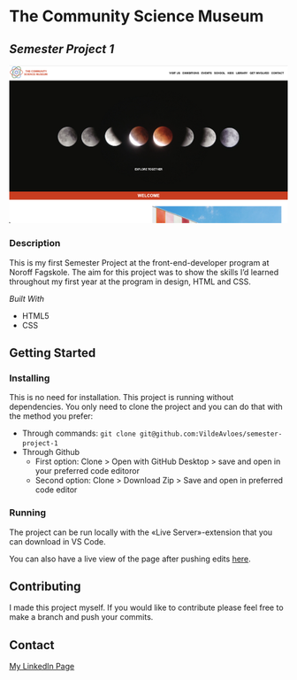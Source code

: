 # The Community Science Museum
## _Semester Project 1_
![Screenshot of the front page of The Community Science Musem. The front page has a menu on the top and a big picture of the moon in different phases.](/images/The-Community-Science-Museum.png)

### Description
This is my first Semester Project at the front-end-developer program at Noroff Fagskole. The aim for this project was to show the skills I’d learned throughout my first year at the program in design, HTML and CSS.

_Built With_

- HTML5
- CSS


## Getting Started

### Installing
This is no need for installation. This project is running without dependencies.
You only need to clone the project and you can do that with the method you prefer:

- Through commands: `git clone git@github.com:VildeAvloes/semester-project-1`
-  Through Github
    -  First option: Clone > Open with GitHub Desktop > save and open in your preferred code editoror
    -  Second option: Clone > Download Zip > Save and open in preferred code editor

### Running
The project can be run locally with the «Live Server»-extension that you can download in VS Code.

You can also have a live view of the page after pushing edits [here](https://aesthetic-frangollo-28a904.netlify.app/).


## Contributing
I made this project myself. If you would like to contribute please feel free to make a branch and push your commits. 


## Contact
[My LinkedIn Page](https://www.linkedin.com/in/vilde-avloes/)
